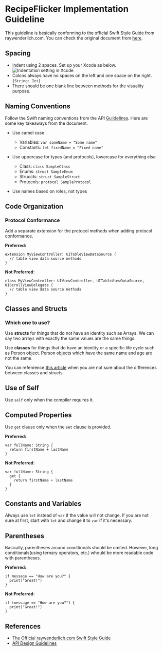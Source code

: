 #  RecipeFlicker Implementation Guideline
This guideline is besically conforming to the official Swift Style Guide from raywenderlich.com.
You can check the original document from [here](https://github.com/raywenderlich/swift-style-guide#naming).

## Spacing
- Indent using 2 spaces. Set up your Xcode as below.
![Indentation setting in Xcode](https://user-images.githubusercontent.com/18434054/47031082-0522e180-d124-11e8-9261-09b67a29cefd.png)
- Colons always have no spaces on the left and one space on the right.
`[String: Int]`
- There should be one blank line between methods for the visuality purpose.

## Naming Conventions
Follow the Swift naming conventions from  the API [Guiidelines](https://swift.org/documentation/api-design-guidelines/). Here are some key takeaways from the document.

- Use camel case
    - Variables: `var someName = "Some name"`
    - Constants: `let fixedName = "Fixed name"`
  
- Use uppercase for types (and protocols), lowercase for everything else
    - Class:  `class SampleClass`
    - Enums:  `struct SampleEnum`
    -  Struccts: `struct SampleStruct`
    - Protocols: `protocol SampleProtocol`
- Use names based on roles, not types

## Code Organization
### Protocol Conformance
Add a separate extension for the protocol methods when adding protocol conformance.

**Preferred:**
```
extension MyViewController: UITableViewDataSource {
  // table view data source methods
}
```
**Not Preferred:**
```
class MyViewController: UIViewController, UITableViewDataSource, UIScrollViewDelegate {
  // table view data source methods
}
```
## Classes and Structs
### Which one to use?
Use **structs** for things that do not have an identity such as Arrays. We can say two arrays with exactly the same values are the same things.

Use **classes** for things that do have an identity or a specific life cycle such as Person object. Person objects which have the same name and age are not the same.

You can refenrence [this article](https://medium.com/@KentaKodashima/swift-classes-and-structs-a52ed8d99441) when you are not sure about the differences between classes and structs.

## Use of Self
Use `self` only when the compiler requires it.

## Computed Properties
Use `get` clause only when the `set` clause is provided.

**Preferred:**
```
var fullName: String {
  return firstName + lastName
}
```
**Not Preferred:**
```
var fullName: String {
  get {
    return firstName + lastName
  }
}
```

## Constants and Variables
Always use `let` instead of `var` if the value will not change. If you are not sure at first, start with `let` and change it to `var` if it's necessary.

## Parentheses
Basically, parentheses around conditionals should be omited.
However, long conditionals(using ternary operators, etc.) whould be more readable code with parentheses.

**Preferred:**
```
if message == "How are you?" {
  print("Great!")
}
```
**Not Preferred:**
```
if (message == "How are you?") {
  print("Great!")
}
```

## References
- [The Official raywenderlich.com Swift Style Guide](https://github.com/raywenderlich/swift-style-guide#references)
- [API Design Guidelines](https://swift.org/documentation/api-design-guidelines/)